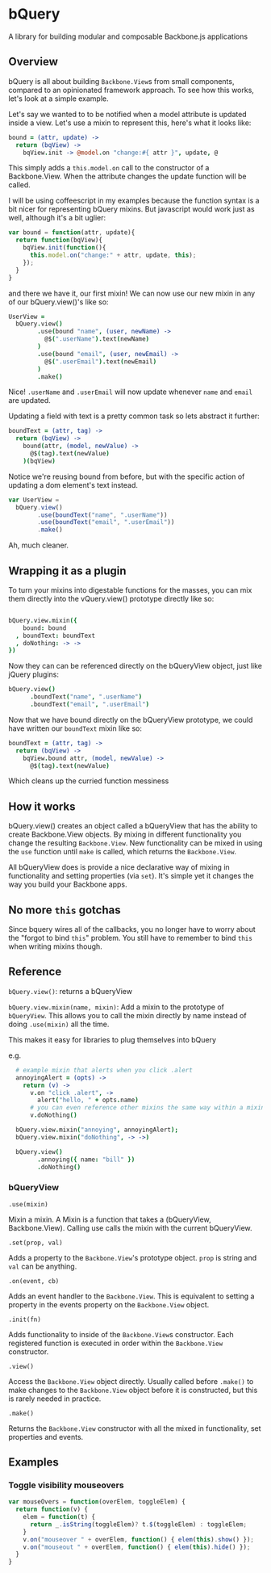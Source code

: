 # bQuery

A library for building modular and composable Backbone.js applications

## Overview

bQuery is all about building `Backbone.View`s from small components, compared to
an opinionated framework approach. To see how this works, let's look at a simple
example.

Let's say we wanted to to be notified when a model attribute is updated inside a
view. Let's use a mixin to represent this, here's what it looks like:

```coffee
bound = (attr, update) ->
  return (bqView) ->
    bqView.init -> @model.on "change:#{ attr }", update, @
```

This simply adds a `this.model.on` call to the constructor of a Backbone.View.
When the attribute changes the update function will be called.

I will be using coffeescript in my examples because the function syntax is a bit
nicer for representing bQuery mixins. But javascript would work just as well,
although it's a bit uglier:

```js
var bound = function(attr, update){
  return function(bqView){
    bqView.init(function(){
      this.model.on("change:" + attr, update, this);
    });
  }
}
```

and there we have it, our first mixin! We can now use our new mixin in any of
our bQuery.view()'s like so:

```coffee
UserView =
  bQuery.view()
        .use(bound "name", (user, newName) ->
          @$(".userName").text(newName)
        )
        .use(bound "email", (user, newEmail) ->
          @$(".userEmail").text(newEmail)
        )
        .make()
```

Nice! `.userName` and `.userEmail` will now update whenever `name` and `email`
are updated.

Updating a field with text is a pretty common task so lets abstract it further:

```coffee
boundText = (attr, tag) ->
  return (bqView) ->
    bound(attr, (model, newValue) ->
      @$(tag).text(newValue)
    )(bqView)
```

Notice we're reusing bound from before, but with the specific action of updating
a dom element's text instead.

```js
var UserView =
  bQuery.view()
        .use(boundText("name", ".userName"))
        .use(boundText("email", ".userEmail"))
        .make()
```

Ah, much cleaner.

## Wrapping it as a plugin

To turn your mixins into digestable functions for the masses, you can mix them
directly into the vQuery.view() prototype directly like so:

```coffee

bQuery.view.mixin({
    bound: bound
  , boundText: boundText
  , doNothing: -> ->
})

```

Now they can can be referenced directly on the bQueryView object, just like
jQuery plugins:

```coffee
bQuery.view()
      .boundText("name", ".userName")
      .boundText("email", ".userEmail")
```

Now that we have bound directly on the bQueryView prototype, we could have
written our `boundText` mixin like so:

```coffee
boundText = (attr, tag) ->
  return (bqView) ->
    bqView.bound attr, (model, newValue) ->
      @$(tag).text(newValue)
```

Which cleans up the curried function messiness

## How it works

bQuery.view() creates an object called a bQueryView that has the ability to
create Backbone.View objects. By mixing in different functionality you change
the resulting `Backbone.View`. New functionality can be mixed in using the `use`
function until `make` is called, which returns the `Backbone.View`.

All bQueryView does is provide a nice declarative way of mixing in functionality
and setting properties (via `set`). It's simple yet it changes the way you build
your Backbone apps.

## No more `this` gotchas

Since bquery wires all of the callbacks, you no longer have to worry about
the "forgot to bind `this`" problem. You still have to remember to
bind `this` when writing mixins though.

## Reference

`bQuery.view()`: returns a bQueryView

`bQuery.view.mixin(name, mixin)`: Add a mixin to the prototype of `bQueryView`.
This allows you to call the mixin directly by name instead of doing `.use(mixin)`
all the time.

This makes it easy for libraries to plug themselves into bQuery

e.g.

```coffeescript
  # example mixin that alerts when you click .alert
  annoyingAlert = (opts) ->
    return (v) ->
      v.on "click .alert", ->
        alert("hello, " + opts.name)
      # you can even reference other mixins the same way within a mixin!
      v.doNothing()

  bQuery.view.mixin("annoying", annoyingAlert);
  bQuery.view.mixin("doNothing", -> ->)

  bQuery.view()
        .annoying({ name: "bill" })
        .doNothing()
```

### bQueryView

`.use(mixin)`

Mixin a mixin. A Mixin is a function that takes a (bQueryView, Backbone.View).
Calling use calls the mixin with the current bQueryView.

`.set(prop, val)`

Adds a property to the `Backbone.View`'s prototype object. `prop` is string and
`val` can be anything.

`.on(event, cb)`

Adds an event handler to the `Backbone.View`. This is equivalent to setting a
property in the events property on the `Backbone.View` object.

`.init(fn)`

Adds functionality to inside of the `Backbone.View`s constructor. Each
registered function is executed in order within the `Backbone.View` constructor.

`.view()`

Access the `Backbone.View` object directly. Usually called before `.make()` to
make changes to the `Backbone.View` object before it is constructed, but this is
rarely needed in practice.

`.make()`

Returns the `Backbone.View` constructor with all the mixed in functionality, set
properties and events.

## Examples

### Toggle visibility mouseovers
```js
var mouseOvers = function(overElem, toggleElem) {
  return function(v) {
    elem = function(t) {
      return _.isString(toggleElem)? t.$(toggleElem) : toggleElem;
    }
    v.on("mouseover " + overElem, function() { elem(this).show() });
    v.on("mouseout " + overElem, function() { elem(this).hide() });
  }
}
```
